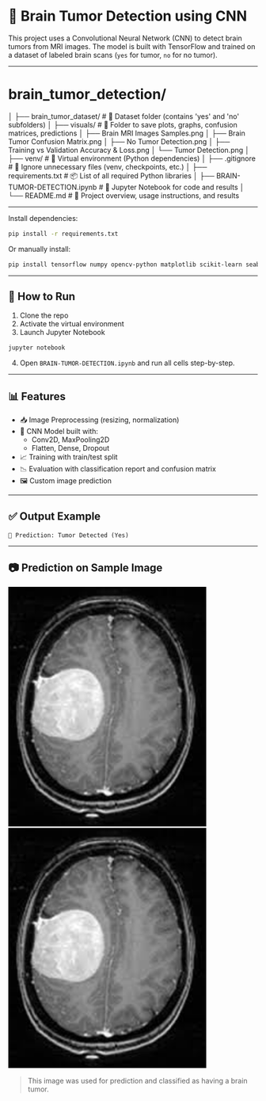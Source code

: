 # 🧠 Brain Tumor Detection using CNN

This project uses a Convolutional Neural Network (CNN) to detect brain tumors from MRI images. The model is built with TensorFlow and trained on a dataset of labeled brain scans (`yes` for tumor, `no` for no tumor).

---

# brain_tumor_detection/
│
├── brain_tumor_dataset/              # 🧩 Dataset folder (contains 'yes' and 'no' subfolders)
│
├── visuals/                          # 🎨 Folder to save plots, graphs, confusion matrices, predictions
│   ├── Brain MRI Images Samples.png
│   ├── Brain Tumor Confusion Matrix.png
│   ├── No Tumor Detection.png
│   ├── Training vs Validation Accuracy & Loss.png
│   └── Tumor Detection.png
│
├── venv/                             # 🧱 Virtual environment (Python dependencies)
│
├── .gitignore                        # 🚫 Ignore unnecessary files (venv, checkpoints, etc.)
│
├── requirements.txt                  # 📦 List of all required Python libraries
│
├── BRAIN-TUMOR-DETECTION.ipynb       # 📓 Jupyter Notebook for code and results
│
└── README.md                         # 📘 Project overview, usage instructions, and results

---

Install dependencies:

```bash
pip install -r requirements.txt
```

Or manually install:

```bash
pip install tensorflow numpy opencv-python matplotlib scikit-learn seaborn
```

---

## 🚀 How to Run

1. Clone the repo  
2. Activate the virtual environment  
3. Launch Jupyter Notebook  

```bash
jupyter notebook
```

4. Open `BRAIN-TUMOR-DETECTION.ipynb` and run all cells step-by-step.

---

## 📊 Features

- 📥 Image Preprocessing (resizing, normalization)  
- 🧠 CNN Model built with:  
  - Conv2D, MaxPooling2D  
  - Flatten, Dense, Dropout  
- 📈 Training with train/test split  
- 📉 Evaluation with classification report and confusion matrix  
- 🖼️ Custom image prediction  


---

## ✅ Output Example

```
🧠 Prediction: Tumor Detected (Yes)
```

---

## 📷 Prediction on Sample Image

<img src="brain_tumor_dataset/yes/Y1.jpg" alt="Tumor Predicted Image" width="400"/>
<img src="brain_tumor_dataset/yes/Y1.jpg" alt="No Tumor Predicted Image" width="400"/>

> This image was used for prediction and classified as having a brain tumor.
